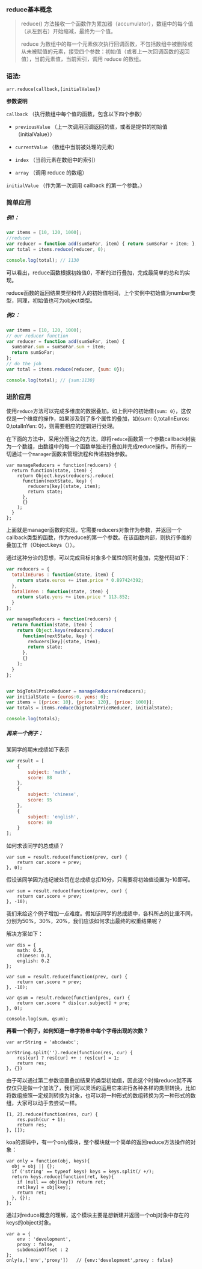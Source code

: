### reduce基本概念
> reduce() 方法接收一个函数作为累加器（accumulator），数组中的每个值（从左到右）开始缩减，最终为一个值。
>
> reduce 为数组中的每一个元素依次执行回调函数，不包括数组中被删除或从未被赋值的元素，接受四个参数：初始值（或者上一次回调函数的返回值），当前元素值，当前索引，调用 reduce 的数组。

### 语法:

`arr.reduce(callback,[initialValue])`

**参数说明**

`callback` （执行数组中每个值的函数，包含以下四个参数）

- `previousValue` （上一次调用回调返回的值，或者是提供的初始值（initialValue））

- `currentValue` （数组中当前被处理的元素）

- `index` （当前元素在数组中的索引）

- `array` （调用 reduce 的数组）

`initialValue` （作为第一次调用 callback 的第一个参数。）

### 简单应用

##### 例1：

```JavaScript
var items = [10, 120, 1000];
//reducer
var reducer = function add(sumSoFar, item) { return sumSoFar + item; };
var total = items.reduce(reducer, 0);

console.log(total); // 1130
```

可以看出，reduce函数根据初始值0，不断的进行叠加，完成最简单的总和的实现。

reduce函数的返回结果类型和传入的初始值相同，上个实例中初始值为number类型，同理，初始值也可为object类型。

##### 例2：
```JavaScript
var items = [10, 120, 1000];
// our reducer function
var reducer = function add(sumSoFar, item) {
  sumSoFar.sum = sumSoFar.sum + item;
  return sumSoFar;
};
// do the job
var total = items.reduce(reducer, {sum: 0});

console.log(total); // {sum:1130}
```
### 进阶应用

使用`reduce`方法可以完成多维度的数据叠加。如上例中的初始值`{sum: 0}`，这仅仅是一个维度的操作，如果涉及到了多个属性的叠加，如{sum: 0,totalInEuros: 0,totalInYen: 0}，则需要相应的逻辑进行处理。

在下面的方法中，采用分而治之的方法，即将`reduce`函数第一个参数callback封装为一个数组，由数组中的每一个函数单独进行叠加并完成reduce操作。所有的一切通过一个`manager`函数来管理流程和传递初始参数。
```gwt javascript
var manageReducers = function(reducers) {
  return function(state, item) {
    return Object.keys(reducers).reduce(
      function(nextState, key) {
        reducers[key](state, item);
        return state;
      },
      {}
    );
  }
};
```

上面就是manager函数的实现，它需要reducers对象作为参数，并返回一个callback类型的函数，作为reduce的第一个参数。在该函数内部，则执行多维的叠加工作（Object.keys（））。

通过这种分治的思想，可以完成目标对象多个属性的同时叠加，完整代码如下：
```JavaScript
var reducers = {  
  totalInEuros : function(state, item) {
    return state.euros += item.price * 0.897424392;
  },
  totalInYen : function(state, item) {
    return state.yens += item.price * 113.852;
  }
};

var manageReducers = function(reducers) {
  return function(state, item) {
    return Object.keys(reducers).reduce(
      function(nextState, key) {
        reducers[key](state, item);
        return state;
      },
      {}
    );
  }
};


var bigTotalPriceReducer = manageReducers(reducers);
var initialState = {euros:0, yens: 0};
var items = [{price: 10}, {price: 120}, {price: 1000}];
var totals = items.reduce(bigTotalPriceReducer, initialState);

console.log(totals);
```

##### 再来一个例子：

某同学的期末成绩如下表示
```JavaScript
var result = [
    {
        subject: 'math',
        score: 88
    },
    {
        subject: 'chinese',
        score: 95
    },
    {
        subject: 'english',
        score: 80
    }
];
```
如何求该同学的总成绩？

```gwt javascript
var sum = result.reduce(function(prev, cur) {
    return cur.score + prev;
}, 0);
```

假设该同学因为违纪被处罚在总成绩总扣10分，只需要将初始值设置为-10即可。

```gwt javascript
var sum = result.reduce(function(prev, cur) {
    return cur.score + prev;
}, -10);
```
我们来给这个例子增加一点难度。假如该同学的总成绩中，各科所占的比重不同，分别为50%，30%，20%，我们应该如何求出最终的权重结果呢？

解决方案如下：
```gwt javascript
var dis = {
    math: 0.5,
    chinese: 0.3,
    english: 0.2
};

var sum = result.reduce(function(prev, cur) {
    return cur.score + prev;
}, -10);

var qsum = result.reduce(function(prev, cur) {
    return cur.score * dis[cur.subject] + pre;
}, 0);

console.log(sum, qsum);
```

**再看一个例子，如何知道一串字符串中每个字母出现的次数？**
```gwt javascript
var arrString = 'abcdaabc';

arrString.split('').reduce(function(res, cur) {
    res[cur] ? res[cur] ++ : res[cur] = 1;
    return res;
}, {})
```

由于可以通过第二参数设置叠加结果的类型初始值，因此这个时候reduce就不再仅仅只是做一个加法了，我们可以灵活的运用它来进行各种各样的类型转换，比如将数组按照一定规则转换为对象，也可以将一种形式的数组转换为另一种形式的数组，大家可以动手去尝试一样。
```gwt javascript
[1, 2].reduce(function(res, cur) { 
    res.push(cur + 1); 
    return res; 
}, []);
```

koa的源码中，有一个only模块，整个模块就一个简单的返回reduce方法操作的对象：
```gwt javascript
var only = function(obj, keys){
  obj = obj || {};
  if ('string' == typeof keys) keys = keys.split(/ +/);
  return keys.reduce(function(ret, key){
    if (null == obj[key]) return ret;
    ret[key] = obj[key];
    return ret;
  }, {});
};
```

通过对reduce概念的理解，这个模块主要是想新建并返回一个obj对象中存在的keys的object对象。
```gwt javascript
var a = {
    env : 'development',
    proxy : false,
    subdomainOffset : 2
};
only(a,['env','proxy'])   // {env:'development',proxy : false}
```
